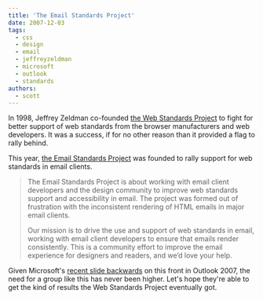 ```yaml
---
title: 'The Email Standards Project'
date: 2007-12-03
tags:
  - css
  - design
  - email
  - jeffreyzeldman
  - microsoft
  - outlook
  - standards
authors:
  - scott
---
```


In 1998, Jeffrey Zeldman co-founded [the Web Standards Project](http://www.webstandards.org/) to fight for better support of web standards from the browser manufacturers and web developers. It was a success, if for no other reason than it provided a flag to rally behind.

This year, [the Email Standards Project](http://www.email-standards.org/) was founded to rally support for web standards in email clients.

> The Email Standards Project is about working with email client developers and the design community to improve web standards support and accessibility in email. The project was formed out of frustration with the inconsistent rendering of HTML emails in major email clients.
>
> Our mission is to drive the use and support of web standards in email, working with email client developers to ensure that emails render consistently. This is a community effort to improve the email experience for designers and readers, and we’d love your help.

Given Microsoft's [recent slide backwards](http://www.campaignmonitor.com/blog/archives/2007/01/microsoft_takes_email_design_b.html) on this front in Outlook 2007, the need for a group like this has never been higher. Let's hope they're able to get the kind of results the Web Standards Project eventually got.
